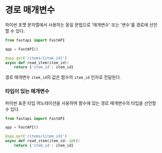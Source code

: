 # 경로 매개변수

파이썬 포맷 문자열에서 사용하는 동일 문법으로 '매개변수' 또는 '변수'를 경로에 선언할 수 있다.

```python
from fastapi import FastAPI

app = FastAPI()

@app.get('/items/{item_id}')
async def read_item(item_id):
    return {'item_id': item_id}
```

경로 매개변수 `item_id`의 값은 함수의 `item_id` 인자로 전달된다.



### 타입이 있는 매개변수

파이썬 표준 타입 어노테이션을 사용하여 함수에 있는 경로 매개변수의 타입을 선언할 수 있다.

```python
from fastapi import FastAPI

app = FastAPI()

@app.get('/items/{item_id}')
async def read_item(item_id: int):
    return {'item_id': item_id}
```



